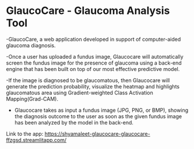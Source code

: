 # GlaucoCare - Glaucoma Analysis Tool

-GlaucoCare, a web application developed in support of computer-aided glaucoma diagnosis. 

-Once a user has uploaded a fundus image, Glaucocare will automatically screen the fundus image for the presence of glaucoma using a back-end engine that has been built on top of our most effective predictive model. 

-If the image is diagnosed to be glaucomatous, then Glaucocare will generate the prediction probability, visualize the heatmap and highlights glaucomatous area using Gradient-weighted Class Activation Mapping(Grad-CAM).

- Glaucocare takes as input a fundus image (JPG, PNG, or BMP), showing the diagnosis outcome to the user as soon as the given fundus image has been analyzed by the model in the back-end.

Link to the app: https://shyamaleet-glaucocare-glaucocare-ffzgsd.streamlitapp.com/

